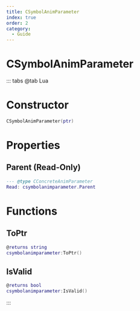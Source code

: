 ```yaml
---
title: CSymbolAnimParameter
index: true
order: 2
category:
  - Guide
---
```


# CSymbolAnimParameter

::: tabs
@tab Lua
# Constructor
```lua
CSymbolAnimParameter(ptr)
```
# Properties
## Parent (Read-Only)
```lua
--- @type CConcreteAnimParameter
Read: csymbolanimparameter.Parent
```
# Functions
## ToPtr
```lua
@returns string
csymbolanimparameter:ToPtr()
```
## IsValid
```lua
@returns bool
csymbolanimparameter:IsValid()
```

:::